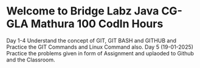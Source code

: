 <h1>Welcome to Bridge Labz Java CG-GLA Mathura 100 CodIn Hours</h1>
Day 1-4 Understand the concept of GIT, GIT BASH and GITHUB and Practice the GIT Commands and Linux Command also.
Day 5 (19-01-2025) Practice the problems given in form of Assignment and uplaoded to Github and the Classroom.
